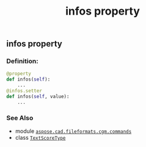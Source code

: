 ﻿---
title: infos property
second_title: Aspose.CAD for Python via .NET API References
description: 
type: docs
weight: 80
url: /python-net/aspose.cad.fileformats.cgm.commands/textscoretype/infos/
is_root: false
---

## infos property

### Definition:
```python
@property
def infos(self):
    ...
@infos.setter
def infos(self, value):
    ...
```

### See Also
* module [`aspose.cad.fileformats.cgm.commands`](../../)
* class [`TextScoreType`](/cad/python-net/aspose.cad.fileformats.cgm.commands/textscoretype)
